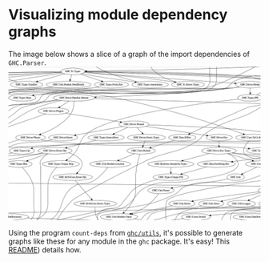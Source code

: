 # Visualizing module dependency graphs

The image below shows a slice of a graph of the import dependencies of `GHC.Parser`.
![parser-deps-slice](uploads/6b8b90fc722e0cdf22d6795bae4bfba2/parser-deps-slice.png)

Using the program `count-deps` from [`ghc/utils`](https://gitlab.haskell.org/ghc/ghc/-/tree/master/utils/),  it's possible to generate graphs like these for any module in the `ghc` package. It's easy! This [README](https://gitlab.haskell.org/ghc/ghc/-/blob/master/utils/count-deps/README.md)) details how.